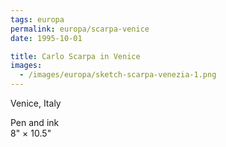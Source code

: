 ```yaml
---
tags: europa
permalink: europa/scarpa-venice
date: 1995-10-01

title: Carlo Scarpa in Venice
images:
  - /images/europa/sketch-scarpa-venezia-1.png
---
```

Venice, Italy

Pen and ink  
8" × 10.5"